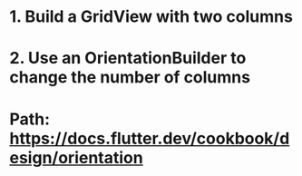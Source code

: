 # 1. Build a GridView with two columns
# 2. Use an OrientationBuilder to change the number of columns
# Path: https://docs.flutter.dev/cookbook/design/orientation